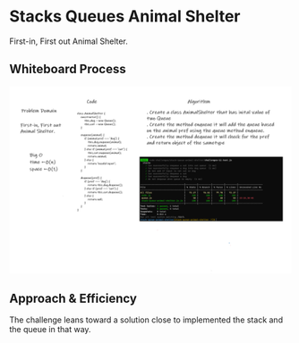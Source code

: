 # Stacks Queues Animal Shelter

<!-- Description of the challenge -->

First-in, First out Animal Shelter.

## Whiteboard Process

<!-- Embedded whiteboard image -->

![stack-queue-animal-shelter](./stackqueueanimalshelter.png)

## Approach & Efficiency

<!-- What approach did you take? Discuss Why. What is the Big O space/time for this approach? -->

The challenge leans toward a solution close to implemented the stack and the queue in that way.